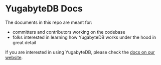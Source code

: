 # YugabyteDB Docs

The documents in this repo are meant for:
- committers and contributors working on the codebase
- folks interested in learning how YugabyteDB works under the hood in great detail

If you are interested in using YugabyteDB, please check the [docs on our website](https://docs.yugabyte.com/).
